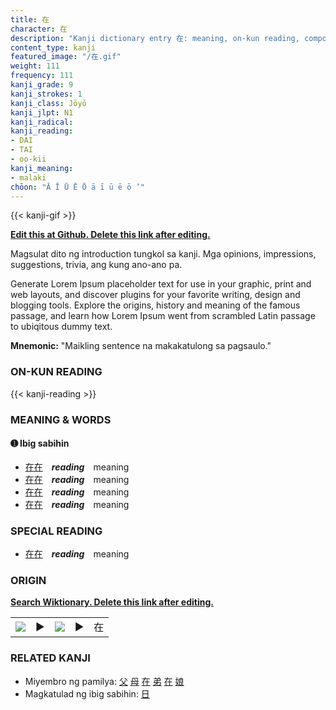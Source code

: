 ```yaml
---
title: 在
character: 在
description: "Kanji dictionary entry 在: meaning, on-kun reading, compounds, origin, related kanji"
content_type: kanji
featured_image: "/在.gif"
weight: 111
frequency: 111
kanji_grade: 9
kanji_strokes: 1
kanji_class: Jōyō
kanji_jlpt: N1
kanji_radical: 
kanji_reading: 
- DAI
- TAI
- oo-kii
kanji_meaning:
- malaki
chōon: "Ā Ī Ū Ē Ō ā ī ū ē ō ’"
---
```

[//]: # (Don't edit the line below. Kanji animated GIF code is automatically generated.)
{{< kanji-gif >}}

[//]: # (Edit below this line.)

**[Edit this at Github. Delete this link after editing.](https://github.com/tim0g/tim/tree/main/content/kanji/在/index.md)**

Magsulat dito ng introduction tungkol sa kanji. Mga opinions, impressions, suggestions, trivia, ang kung ano-ano pa.

Generate Lorem Ipsum placeholder text for use in your graphic, print and web layouts, and discover plugins for your favorite writing, design and blogging tools. Explore the origins, history and meaning of the famous passage, and learn how Lorem Ipsum went from scrambled Latin passage to ubiqitous dummy text.
 
**Mnemonic:** "Maikling sentence na makakatulong sa pagsaulo."

### ON-KUN READING

[//]: # (Don't edit the line below. ON-KUN READING code is automatically generated.)
{{< kanji-reading >}}

### MEANING & WORDS

#### ➊ **Ibig sabihin**
  - [在](../在)[在](../在)　***reading***　meaning
  - [在](../在)[在](../在)　***reading***　meaning
  - [在](../在)[在](../在)　***reading***　meaning
  - [在](../在)[在](../在)　***reading***　meaning

### SPECIAL READING
  - [在](../在)[在](../在)　***reading***　meaning

### ORIGIN

**[Search Wiktionary. Delete this link after editing.](https://wiktionary.org/wiki/在)**
<table class="kanji-table"><tr><td>
<img src="60px-在-bronze.svg.png">
</td><td>▶</td><td>
<img src="60px-在-oracle.svg.png">
</td><td>▶</td>
<td class="kanji-origin">在</td>
</tr></table>

### RELATED KANJI
- Miyembro ng pamilya: [父](../父) [母](../母) [在](../在) [弟](../弟) [在](../在) [娘](../娘)
- Magkatulad ng ibig sabihin: [日](../日)
